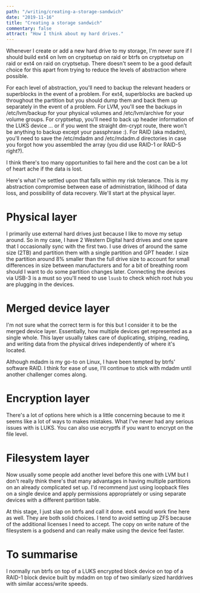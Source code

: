 ```yaml
---
path: "/writing/creating-a-storage-sandwich"
date: "2019-11-16"
title: "Creating a storage sandwich"
commentary: false
attract: "How I think about my hard drives."
---
```

Whenever I create or add a new hard drive to my storage, I'm never sure if I should build ext4 on lvm on cryptsetup on raid or btrfs on cryptsetup on raid or ext4 on raid on cryptsetup.  There doesn't seem to be a good default choice for this apart from trying to reduce the levels of abstraction where possible.

For each level of abstraction, you'll need to backup the relevant headers or superblocks in the event of a problem.  For ext4, superblocks are backed up throughout the partition but you should dump them and back them up separately in the event of a problem.  For LVM, you'll see the backups in /etc/lvm/backup for your physical volumes and /etc/lvm/archive for your volume groups.  For cryptsetup, you'll need to back up header information of the LUKS device ... or if you went the straight dm-crypt route, there won't be anything to backup except your passphrase :).  For RAID (aka mdadm), you'll need to save the /etc/mdadm and /etc/mdadm.d directories in case you forgot how you assembled the array (you did use RAID-1 or RAID-5 right?).

I think there's too many opportunities to fail here and the cost can be a lot of heart ache if the data is lost.

Here's what I've settled upon that falls within my risk tolerance.  This is my abstraction compromise between ease of administration, liklihood of data loss, and possibility of data recovery.  We'll start at the physical layer.

# Physical layer
I primarily use external hard drives just because I like to move my setup around.  So in my case, I have 2 Western Digital hard drives and one spare that I occasionally sync with the first two.  I use drives of around the same size (2TB) and partition them with a single partition and GPT header.  I size the partition around 8% smaller than the full drive size to account for small differences in size between manufacturers and for a bit of breathing room should I want to do some partition changes later.  Connecting the devices via USB-3 is a must so you'll need to use `lsusb` to check which root hub you are plugging in the devices.

# Merged device layer
I'm not sure what the correct term is for this but I consider it to be the merged device layer.  Essentially, how multiple devices get represented as a single whole.  This layer usually takes care of duplicating, striping, reading, and writing data from the physical drives independently of where it's located.

Although mdadm is my go-to on Linux, I have been tempted by btrfs' software RAID.  I think for ease of use, I'll continue to stick with mdadm until another challenger comes along.

# Encryption layer
There's a lot of options here which is a little concerning because to me it seems like a lot of ways to makes mistakes.  What I've never had any serious issues with is LUKS.  You can also use ecryptfs if you want to encrypt on the file level.

# Filesystem layer
Now usually some people add another level before this one with LVM but I don't really think there's that many advantages in having multiple partitions on an already complicated set up.  I'd recommend just using loopback files on a single device and apply permissions appropriately or using separate devices with a different partition table.

At this stage, I just slap on btrfs and call it done.  ext4 would work fine here as well.  They are both solid choices.  I tend to avoid setting up ZFS because of the additional licenses I need to accept.  The copy on write nature of the filesystem is a godsend and can really make using the device feel faster.

# To summarise
I normally run btrfs on top of a LUKS encrypted block device on top of a RAID-1 block device built by mdadm on top of two similarly sized harddrives with similar access/write speeds.